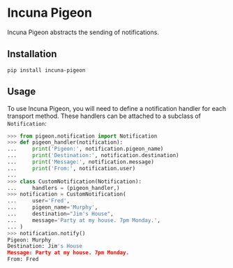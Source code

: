 # Incuna Pigeon

Incuna Pigeon abstracts the sending of notifications.

## Installation

    pip install incuna-pigeon

## Usage

To use Incuna Pigeon, you will need to define a notification handler for
each transport method. These handlers can be attached to a subclass of
`Notification`:

```python
>>> from pigeon.notification import Notification
>>> def pigeon_handler(notification):
...     print('Pigeon:', notification.pigeon_name)
...     print('Destination:', notification.destination)
...     print('Message:', notification.message)
...     print('From:', notification.user)
...
>>> class CustomNotification(Notification):
...     handlers = (pigeon_handler,)
>>> notification = CustomNotification(
...     user='Fred',
...     pigeon_name='Murphy',
...     destination="Jim's House",
...     message='Party at my house. 7pm Monday.',
... )
>>> notification.notify()
Pigeon: Murphy
Destination: Jim's House
Message: Party at my house. 7pm Monday.
From: Fred

```
